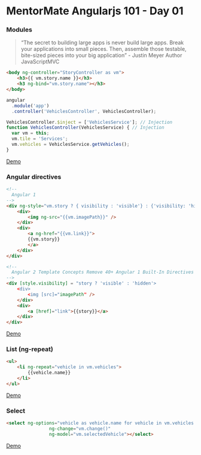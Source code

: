# MentorMate Angularjs 101 - Day 01

### Modules

> “The secret to building large apps is never build large apps. Break your applications into small pieces. Then, assemble those testable, bite-sized pieces into your big application” - Justin Meyer Author JavaScriptMVC

```html
<body ng-controller="StoryController as vm">
	<h3>{{ vm.story.name }}</h3>
	<h3 ng-bind="vm.story.name"></h3>
</body>
```

```javascript
angular
  .module('app')
  .controller('VehiclesController', VehiclesController);

VehiclesController.$inject = ['VehiclesService']; // Injection
function VehiclesController(VehiclesService) { // Injection
  var vm = this;
  vm.tile = 'Services';
  vm.vehicles = VehiclesService.getVehicles();
}
```

[Demo](https://plnkr.co/edit/FbJSgeTjk3F1MQCqsqLe?p=info)

### Angular directives

```html
<!--
  Angular 1
-->
<div ng-style="vm.story ? { visibility : 'visible'} : {'visibility: 'hidden'}">
	<div>
		<img ng-src="{{vm.imagePath}}" />
	</div>
	<div>
		<a ng-href="{{vm.link}}">
		{{vm.story}}
		</a>
	</div>
</div>
```

```html
<!--
  Angular 2 Template Concepts Remove 40+ Angular 1 Built-In Directives
-->
<div [style.visibility] = "story ? 'visible' : 'hidden'>
	<div>
		<img [src]="imagePath" />
	</div>
	<div>
		<a [href]="link">{{story}}</a>
	</div>
</div>
```

[Demo](https://plnkr.co/edit/6XGV9L8TCSlIy6M8rgUW?p=preview)

### List (ng-repeat)

```html
<ul>
	<li ng-repeat="vehicle in vm.vehicles">
		{{vehicle.name}}
	</li>
</ul>
```

[Demo](https://plnkr.co/edit/qJlYKRXnnWds5b01CLc1?p=preview)

### Select

```html
<select ng-options="vehicle as vehicle.name for vehicle in vm.vehicles track by vehicle.id" 
				ng-change="vm.change()"
				ng-model="vm.selectedVehicle"></select>
```

[Demo](https://plnkr.co/edit/f30KUWaL5MDfVzvQg8H5?p=preview)
